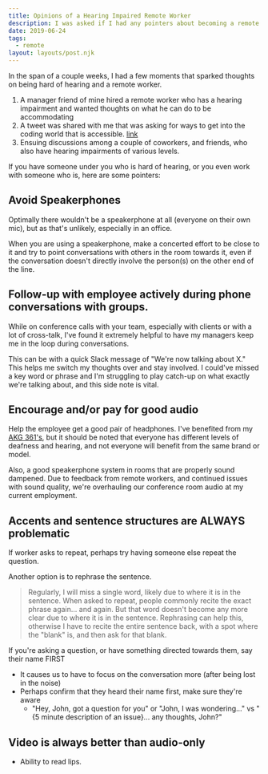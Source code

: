 ```yaml
---
title: Opinions of a Hearing Impaired Remote Worker
description: I was asked if I had any pointers about becoming a remote worker as someone who is deaf
date: 2019-06-24
tags:
  - remote
layout: layouts/post.njk
---
```


In the span of a couple weeks, I had a few moments that sparked thoughts on being hard of hearing and a remote worker.

1. A manager friend of mine hired a remote worker who has a hearing impairment and wanted thoughts on what he can do to be accommodating
2. A tweet was shared with me that was asking for ways to get into the coding world that is accessible. [link](https://twitter.com/spenwall/status/1156960282222010368?s=20)
3. Ensuing discussions among a couple of coworkers, and friends, who also have hearing impairments of various levels.

If you have someone under you who is hard of hearing, or you even work with someone who is, here are some pointers:

## Avoid Speakerphones

Optimally there wouldn't be a speakerphone at all (everyone on their own mic), but as that's unlikely, especially in an office.

When you are using a speakerphone, make a concerted effort to be close to it and try to point conversations with others in the room towards it, even if the conversation doesn't directly involve the person(s) on the other end of the line.

## Follow-up with employee actively during phone conversations with groups.

While on conference calls with your team, especially with clients or with a lot of cross-talk, I've found it extremely helpful to have my managers keep me in the loop during conversations.

This can be with a quick Slack message of "We're now talking about X." This helps me switch my thoughts over and stay involved. I could've missed a key word or phrase and I'm struggling to play catch-up on what exactly we're talking about, and this side note is vital.

## Encourage and/or pay for good audio

Help the employee get a good pair of headphones. I've benefited from my [AKG 361's](https://www.akg.com/Headphones/Professional%20Headphones/K361-.html), but it should be noted that everyone has different levels of deafness and hearing, and not everyone will benefit from the same brand or model.

Also, a good speakerphone system in rooms that are properly sound dampened. Due to feedback from remote workers, and continued issues with sound quality, we're overhauling our conference room audio at my current employment.

## Accents and sentence structures are ALWAYS problematic

If worker asks to repeat, perhaps try having someone else repeat the question.

Another option is to rephrase the sentence.

> Regularly, I will miss a single word, likely due to where it is in the sentence. When asked to repeat, people commonly recite the exact phrase again... and again. But that word doesn't become any more clear due to where it is in the sentence. Rephrasing can help this, otherwise I have to recite the entire sentence back, with a spot where the "blank" is, and then ask for that blank.

If you're asking a question, or have something directed towards them, say their name FIRST

- It causes us to have to focus on the conversation more (after being lost in the noise)
- Perhaps confirm that they heard their name first, make sure they're aware
  - "Hey, John, got a question for you" or "John, I was wondering..." vs "{5 minute description of an issue}... any thoughts, John?"

## Video is always better than audio-only

- Ability to read lips.
